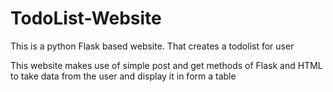 # TodoList-Website
This is a python Flask based website. That creates a todolist for user

This website makes use of simple post and get methods of Flask and HTML to take data from the user and display it in form a table
